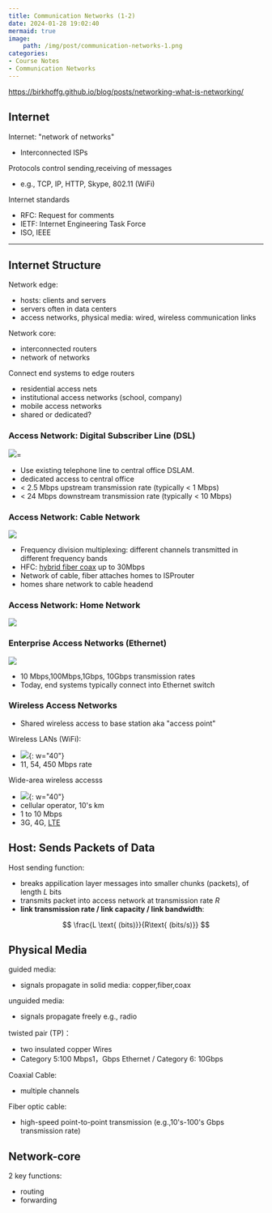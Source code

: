 ```yaml
---
title: Communication Networks (1-2)
date: 2024-01-28 19:02:40
mermaid: true
image:
    path: /img/post/communication-networks-1.png
categories:
- Course Notes
- Communication Networks
---
```


<https://birkhoffg.github.io/blog/posts/networking-what-is-networking/>

## Internet

Internet: "network of networks"

- Interconnected ISPs

Protocols control sending,receiving of messages

- e.g., TCP, IP, HTTP, Skype, 802.11 (WiFi)

Internet standards

- RFC: Request for comments
- IETF: Internet Engineering Task Force
- ISO, IEEE

---

## Internet Structure

Network edge:

- hosts: clients and servers
- servers often in data centers
- access networks, physical media: wired, wireless
  communication links
  
Network core:

- interconnected routers
- network of networks

Connect end systems to edge routers

- residential access nets
- institutional access networks (school, company)
- mobile access networks
- shared or dedicated?

### Access Network: Digital Subscriber Line (DSL)

![](/img/post/communication-networks-1-2-2.png)=

- Use existing telephone line to central office DSLAM.
- dedicated access to central office
- < 2.5 Mbps upstream transmission rate (typically < 1 Mbps)
- < 24 Mbps downstream transmission rate (typically < 10 Mbps)

### Access Network: Cable Network

![](/img/post/communication-networks-1-2-1.png)

- Frequency division multiplexing: different channels transmitted in different frequency bands
- HFC: [hybrid fiber coax](https://en.wikipedia.org/wiki/Hybrid_fiber-coaxial) up to 30Mbps
- Network of cable, fiber attaches homes to ISProuter
- homes share network to cable headend

### Access Network: Home Network

![](/img/post/communication-networks-1-2-3.png)

### Enterprise Access Networks (Ethernet)

![](/img/post/communication-networks-1-2-4.png)

- 10 Mbps,100Mbps,1Gbps, 10Gbps transmission rates
- Today, end systems typically connect into Ethernet switch

### Wireless Access Networks

- Shared wireless access to base station aka "access point"

Wireless LANs (WiFi):

- ![](/img/post/communication-networks-1-2-5.png){: w="40"}
- 11, 54, 450 Mbps rate

Wide-area wireless accesss

- ![](/img/post/communication-networks-1-2-6.png){: w="40"}
- cellular operator, 10's km
- 1 to 10 Mbps
- 3G, 4G, [LTE](https://en.wikipedia.org/wiki/LTE_(telecommunication))

## Host: Sends Packets of Data

Host sending function:

- breaks appilication layer messages into smaller chunks (packets), of length $L$ bits
- transmits packet into access network at transmission rate $R$
- **link transmission rate / link capacity / link bandwidth**:

$$
\frac{L \text{ (bits)}}{R\text{ (bits/s)}}
$$

## Physical Media

guided media:

- signals propagate in solid media: copper,fiber,coax

unguided media:

- signals propagate freely
e.g., radio

twisted pair (TP)：

- two insulated copper Wires
- Category 5:100 Mbps1，Gbps Ethernet / Category 6: 10Gbps

Coaxial Cable:

- multiple channels

Fiber optic cable:

- high-speed point-to-point transmission (e.g.,10's-100's Gbps transmission rate)

## Network-core

2 key functions:

- routing
- forwarding


